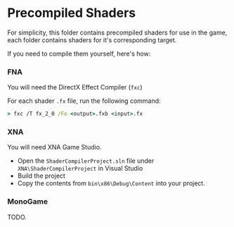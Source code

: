 # Precompiled Shaders

For simplicity, this folder contains precompiled shaders for use in the game, each folder contains shaders for it's corresponding target.

If you need to compile them yourself, here's how:

### FNA

You will need the DirectX Effect Compiler (`fxc`)

For each shader `.fx` file, run the following command:

```cmd
> fxc /T fx_2_0 /Fo <output>.fxb <input>.fx
```

### XNA

You will need XNA Game Studio.

- Open the `ShaderCompilerProject.sln` file under `XNA\ShaderCompilerProject` in Visual Studio
- Build the project
- Copy the contents from `bin\x86\Debug\Content` into your project.

### MonoGame

TODO.